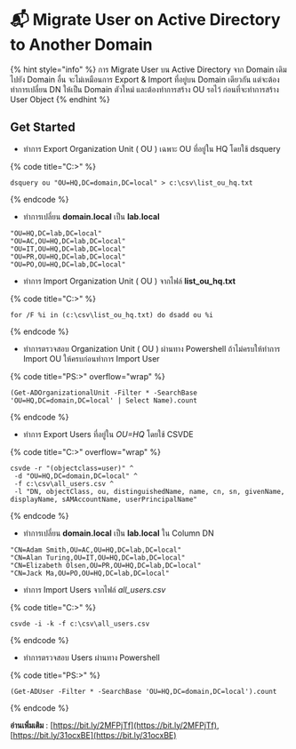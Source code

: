 # 📬 Migrate User on Active Directory to Another Domain

{% hint style="info" %}
การ Migrate User บน Active Directory จาก Domain เดิมไปยัง Domain อื่น จะไม่เหมือนการ Export & Import ที่อยู่บน Domain เดียวกัน แต่จะต้องทำการเปลี่ยน DN ให้เป็น Domain ตัวใหม่ และต้องทำการสร้าง OU รอไว้ ก่อนที่จะทำการสร้าง User Object
{% endhint %}

## **Get Started**

* ทำการ Export Organization Unit ( OU ) เฉพาะ OU ที่อยู่ใน HQ โดยใช้ dsquery

{% code title="C:\>" %}
```
dsquery ou "OU=HQ,DC=domain,DC=local" > c:\csv\list_ou_hq.txt
```
{% endcode %}

* ทำการเปลี่ยน **domain.local** เป็น **lab.local**

```
"OU=HQ,DC=lab,DC=local"
"OU=AC,OU=HQ,DC=lab,DC=local"
"OU=IT,OU=HQ,DC=lab,DC=local"
"OU=PR,OU=HQ,DC=lab,DC=local"
"OU=PO,OU=HQ,DC=lab,DC=local"
```

* ทำการ Import Organization Unit ( OU ) จากไฟล์ **list\_ou\_hq.txt**

{% code title="C:\>" %}
```
for /F %i in (c:\csv\list_ou_hq.txt) do dsadd ou %i
```
{% endcode %}

* ทำการตรวจสอบ Organization Unit ( OU ) ผ่านทาง Powershell ถ้าไม่ครบให้ทำการ Import OU ให้ครบก่อนทำการ Import User

{% code title="PS:\>" overflow="wrap" %}
```
(Get-ADOrganizationalUnit -Filter * -SearchBase 'OU=HQ,DC=domain,DC=local' | Select Name).count
```
{% endcode %}

* ทำการ Export Users ที่อยู่ใน _OU=HQ_ โดยใช้ CSVDE

{% code title="C:\>" overflow="wrap" %}
```
csvde -r "(objectclass=user)" ^
 -d "OU=HQ,DC=domain,DC=local" ^
 -f c:\csv\all_users.csv ^
 -l "DN, objectClass, ou, distinguishedName, name, cn, sn, givenName, displayName, sAMAccountName, userPrincipalName"
```
{% endcode %}

* ทำการเปลี่ยน **domain.local** เป็น **lab.local** ใน Column DN

```
"CN=Adam Smith,OU=AC,OU=HQ,DC=lab,DC=local"
"CN=Alan Turing,OU=IT,OU=HQ,DC=lab,DC=local"
"CN=Elizabeth Olsen,OU=PR,OU=HQ,DC=lab,DC=local" 
"CN=Jack Ma,OU=PO,OU=HQ,DC=lab,DC=local"
```

* ทำการ Import Users จากไฟล์ _all\_users.csv_

{% code title="C:\>" %}
```
csvde -i -k -f c:\csv\all_users.csv
```
{% endcode %}

* ทำการตรวจสอบ Users ผ่านทาง Powershell

{% code title="PS:\>" %}
```
(Get-ADUser -Filter * -SearchBase 'OU=HQ,DC=domain,DC=local').count
```
{% endcode %}

**อ่านเพิ่มเติม** : [https://bit.ly/2MFPjTf](https://bit.ly/2MFPjTf), [https://bit.ly/31ocxBE](https://bit.ly/31ocxBE)
